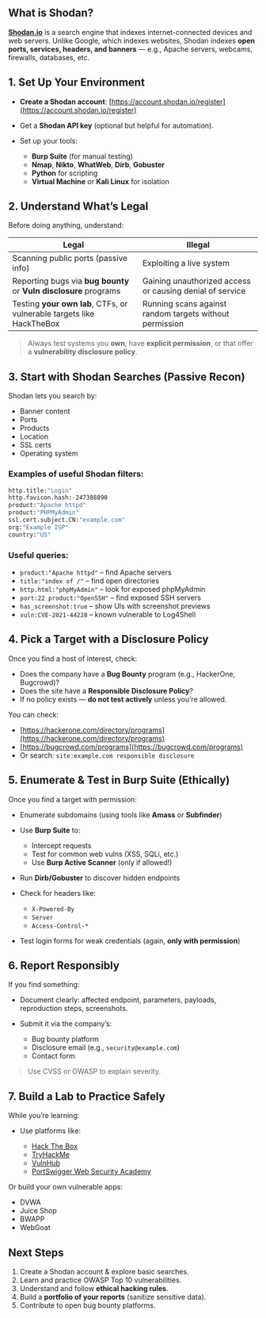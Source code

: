 ##  What is Shodan?

**[Shodan.io](https://www.shodan.io/)** is a search engine that indexes internet-connected devices and web servers. Unlike Google, which indexes websites, Shodan indexes **open ports, services, headers, and banners** — e.g., Apache servers, webcams, firewalls, databases, etc.



##  1. **Set Up Your Environment**

* **Create a Shodan account**: [https://account.shodan.io/register](https://account.shodan.io/register)
* Get a **Shodan API key** (optional but helpful for automation).
* Set up your tools:

  * **Burp Suite** (for manual testing)
  * **Nmap**, **Nikto**, **WhatWeb**, **Dirb**, **Gobuster**
  * **Python** for scripting
  * **Virtual Machine** or **Kali Linux** for isolation



##  2. **Understand What’s Legal**

Before doing anything, understand:

| Legal                                                                 | Illegal                                                  |
| --------------------------------------------------------------------- | -------------------------------------------------------- |
| Scanning public ports (passive info)                                  | Exploiting a live system                                 |
| Reporting bugs via **bug bounty** or **Vuln disclosure** programs     | Gaining unauthorized access or causing denial of service |
| Testing **your own lab**, CTFs, or vulnerable targets like HackTheBox | Running scans against random targets without permission  |

>  Always test systems you **own**, have **explicit permission**, or that offer a **vulnerability disclosure policy**.



##  3. **Start with Shodan Searches (Passive Recon)**

Shodan lets you search by:

* Banner content
* Ports
* Products
* Location
* SSL certs
* Operating system

###  Examples of useful Shodan filters:

```sh
http.title:"Login"
http.favicon.hash:-247388890
product:"Apache httpd"
product:"PHPMyAdmin"
ssl.cert.subject.CN:"example.com"
org:"Example ISP"
country:"US"
```

### Useful queries:

* `product:"Apache httpd"` – find Apache servers
* `title:"index of /"` – find open directories
* `http.html:"phpMyAdmin"` – look for exposed phpMyAdmin
* `port:22 product:"OpenSSH"` – find exposed SSH servers
* `has_screenshot:true` – show UIs with screenshot previews
* `vuln:CVE-2021-44228` – known vulnerable to Log4Shell



##  4. **Pick a Target with a Disclosure Policy**

Once you find a host of interest, check:

* Does the company have a **Bug Bounty** program (e.g., HackerOne, Bugcrowd)?
* Does the site have a **Responsible Disclosure Policy**?
* If no policy exists — **do not test actively** unless you’re allowed.

You can check:

* [https://hackerone.com/directory/programs](https://hackerone.com/directory/programs)
* [https://bugcrowd.com/programs](https://bugcrowd.com/programs)
* Or search: `site:example.com responsible disclosure`



##  5. **Enumerate & Test in Burp Suite (Ethically)**

Once you find a target with permission:

* Enumerate subdomains (using tools like **Amass** or **Subfinder**)
* Use **Burp Suite** to:

  * Intercept requests
  * Test for common web vulns (XSS, SQLi, etc.)
  * Use **Burp Active Scanner** (only if allowed!)
* Run **Dirb/Gobuster** to discover hidden endpoints
* Check for headers like:

  * `X-Powered-By`
  * `Server`
  * `Access-Control-*`
* Test login forms for weak credentials (again, **only with permission**)



##  6. **Report Responsibly**

If you find something:

* Document clearly: affected endpoint, parameters, payloads, reproduction steps, screenshots.
* Submit it via the company’s:

  * Bug bounty platform
  * Disclosure email (e.g., `security@example.com`)
  * Contact form

>  Use CVSS or OWASP to explain severity.



##  7. **Build a Lab to Practice Safely**

While you’re learning:

* Use platforms like:

  * [Hack The Box](https://www.hackthebox.com/)
  * [TryHackMe](https://tryhackme.com/)
  * [VulnHub](https://www.vulnhub.com/)
  * [PortSwigger Web Security Academy](https://portswigger.net/web-security)

Or build your own vulnerable apps:

* DVWA
* Juice Shop
* BWAPP
* WebGoat



##  Next Steps

1. Create a Shodan account & explore basic searches.
2. Learn and practice OWASP Top 10 vulnerabilities.
3. Understand and follow **ethical hacking rules**.
4. Build a **portfolio of your reports** (sanitize sensitive data).
5. Contribute to open bug bounty platforms.

